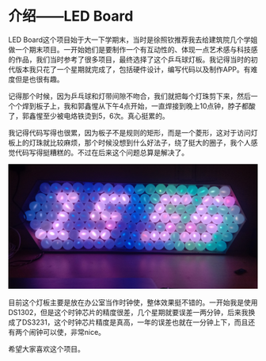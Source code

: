 # 介绍——LED Board

LED Board这个项目始于大一下学期末，当时是徐照钦推荐我去给建筑院几个学姐做一个期末项目。一开始她们是要制作一个有互动性的、体现一点艺术感与科技感的作品，我们当时参考了很多项目，最终选择了这个乒乓球灯板。我记得当时的初代版本我只花了一个星期就完成了，包括硬件设计，编写代码以及制作APP。有难度但是也很有趣。

记得那个时候，因为乒乓球和灯带间隙不吻合，我们就把每个灯珠剪下来，然后一个个焊到板子上，我和郭鑫惺从下午4点开始，一直焊接到晚上10点钟，脖子都酸了，郭鑫惺至少被电烙铁烫到5，6次。真心挺累的。

我记得代码写得也很累，因为板子不是规则的矩形，而是一个菱形，这对于访问灯板上的灯珠就比较麻烦，那个时候没想到什么好法子，绕了挺大的圈子，我个人感觉代码写得挺糟糕的。不过在后来这个问题总算是解决了。

![LED Board](../../../images/项目制作/LED%20Board/4.2.0-1.jpg)

目前这个灯板主要是放在办公室当作时钟使，整体效果挺不错的。一开始我是使用DS1302，但是这个时钟芯片的精度很差，几个星期就要误差一两分钟，后来我换成了DS3231，这个时钟芯片精度是真高，一年的误差也就在一分钟上下，而且还有两个闹钟可以使，非常nice。

希望大家喜欢这个项目。